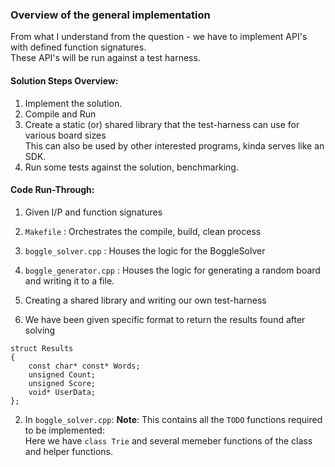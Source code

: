 ### Overview of the general implementation

From what I understand from the question - we have to implement API's with defined function signatures.                 
These API's will be run against a test harness.               

#### Solution Steps Overview:                
1. Implement the solution.            
2. Compile and Run      
3. Create a static (or) shared library that the test-harness can use for various board sizes              
   This can also be used by other interested programs, kinda serves like an SDK.      
4. Run some tests against the solution, benchmarking.                   

#### Code Run-Through:                       

1. Given I/P and function signatures            
2. `Makefile`             :   Orchestrates the compile, build, clean process                                  
3. `boggle_solver.cpp`     :   Houses the logic for the BoggleSolver                               
4. `boggle_generator.cpp`  :   Houses the logic for generating a random board and writing it to a file.                 
5. Creating a shared library and writing our own test-harness               

1. We have been given specific format to return the results found after solving 
```
struct Results
{
	const char* const* Words;
	unsigned Count;
	unsigned Score;
	void* UserData;
};
```

2. In `boggle_solver.cpp`:  **Note**: This contains all the `TODO` functions required to be implemented:         
Here we have `class Trie` and several memeber functions of the class and helper functions.                 

